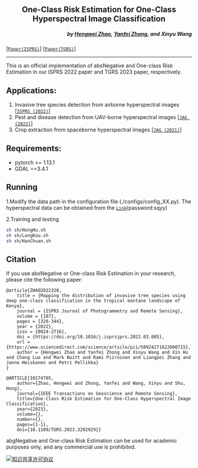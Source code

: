 <h2 align="center">One-Class Risk Estimation for One-Class Hyperspectral Image Classification</h2>


<h5 align="right">
by <a href="https://hengwei-zhao96.github.io">Hengwei Zhao</a>,
<a href="http://rsidea.whu.edu.cn/">Yanfei Zhong</a>, 
and Xinyu Wang
</h5>

[[`Paper(ISPRS)`](https://www.sciencedirect.com/science/article/abs/pii/S0924271622000715)]
[[`Paper(TGRS)`](https://ieeexplore.ieee.org/document/10174705)]

---------------------

This is an official implementation of absNegative and One-class Risk Estimation in our ISPRS 2022 paper and TGRS 2023 paper, respectively.

## Applications:
1. Invasive tree species detection from airborne hyperspectral images [[`ISPRS (2022)`](https://www.sciencedirect.com/science/article/abs/pii/S0924271622000715)]
2. Pest and disease detection from UAV-borne hyperspectral images [[`JAG (2022)`](https://www.sciencedirect.com/science/article/pii/S1569843222001443)]
3. Crop extraction from spaceborne hyperspectral images [[`JAG (2021)`](https://www.sciencedirect.com/science/article/pii/S0303243421003056)]

## Requirements:
- pytorch >= 1.13.1
- GDAL ==3.4.1

## Running
1.Modify the data path in the configuration file (./configs/config_XX.py).
The hyperspectral data can be obtained from the [`Link`](https://pan.baidu.com/s/1Ac3ko3BcZ4sS_cmzZhA7ow?pwd=sqyy )(password:sqyy)

2.Training and testing
```bash
sh sh/HongHu.sh
sh sh/LongKou.sh
sh sh/HanChuan.sh
```

## Citation
If you use absNegative or One-class Risk Estimation in your research, please cite the following paper:
```text
@article{ZHAO2022328,
    title = {Mapping the distribution of invasive tree species using deep one-class classification in the tropical montane landscape of Kenya},
    journal = {ISPRS Journal of Photogrammetry and Remote Sensing},
    volume = {187},
    pages = {328-344},
    year = {2022},
    issn = {0924-2716},
    doi = {https://doi.org/10.1016/j.isprsjprs.2022.03.005},
    url = {https://www.sciencedirect.com/science/article/pii/S0924271622000715},
    author = {Hengwei Zhao and Yanfei Zhong and Xinyu Wang and Xin Hu and Chang Luo and Mark Boitt and Rami Piiroinen and Liangpei Zhang and Janne Heiskanen and Petri Pellikka}
}

@ARTICLE{10174705,
    author={Zhao, Hengwei and Zhong, Yanfei and Wang, Xinyu and Shu, Hong},
    journal={IEEE Transactions on Geoscience and Remote Sensing}, 
    title={One-Class Risk Estimation for One-Class Hyperspectral Image Classification}, 
    year={2023},
    volume={},
    number={},
    pages={1-1},
    doi={10.1109/TGRS.2023.3292929}}
```
abgNegative and One-class Risk Estimation can be used for academic purposes only, and any commercial use is prohibited.
<a rel="license" href="https://creativecommons.org/licenses/by-nc-sa/4.0/deed.en">

<img alt="知识共享许可协议" style="border-width:0" src="https://i.creativecommons.org/l/by-nc-sa/4.0/88x31.png" /></a>